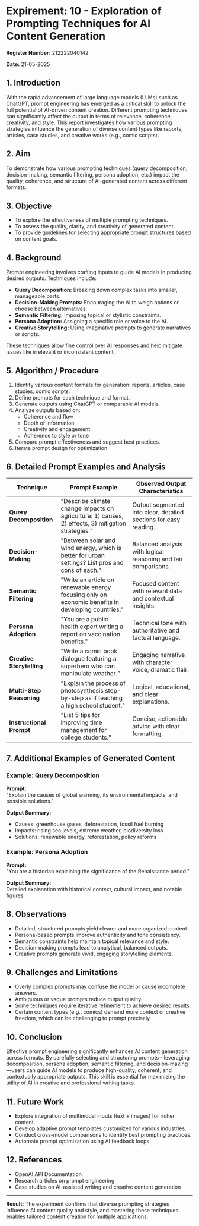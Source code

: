 # Expirement: 10 - Exploration of Prompting Techniques for AI Content Generation

**Register Number:** 212222040142

**Date:** 21-05-2025

## 1. Introduction  
With the rapid advancement of large language models (LLMs) such as ChatGPT, prompt engineering has emerged as a critical skill to unlock the full potential of AI-driven content creation. Different prompting techniques can significantly affect the output in terms of relevance, coherence, creativity, and style. This report investigates how various prompting strategies influence the generation of diverse content types like reports, articles, case studies, and creative works (e.g., comic scripts).

## 2. Aim  
To demonstrate how various prompting techniques (query decomposition, decision-making, semantic filtering, persona adoption, etc.) impact the quality, coherence, and structure of AI-generated content across different formats.

## 3. Objective  
- To explore the effectiveness of multiple prompting techniques.  
- To assess the quality, clarity, and creativity of generated content.  
- To provide guidelines for selecting appropriate prompt structures based on content goals.

## 4. Background  
Prompt engineering involves crafting inputs to guide AI models in producing desired outputs. Techniques include:  
- **Query Decomposition:** Breaking down complex tasks into smaller, manageable parts.  
- **Decision-Making Prompts:** Encouraging the AI to weigh options or choose between alternatives.  
- **Semantic Filtering:** Imposing topical or stylistic constraints.  
- **Persona Adoption:** Assigning a specific role or voice to the AI.  
- **Creative Storytelling:** Using imaginative prompts to generate narratives or scripts.

These techniques allow fine control over AI responses and help mitigate issues like irrelevant or inconsistent content.

## 5. Algorithm / Procedure  
1. Identify various content formats for generation: reports, articles, case studies, comic scripts.  
2. Define prompts for each technique and format.  
3. Generate outputs using ChatGPT or comparable AI models.  
4. Analyze outputs based on:  
   - Coherence and flow  
   - Depth of information  
   - Creativity and engagement  
   - Adherence to style or tone  
5. Compare prompt effectiveness and suggest best practices.  
6. Iterate prompt design for optimization.

## 6. Detailed Prompt Examples and Analysis

| Technique               | Prompt Example                                                                                                  | Observed Output Characteristics                                  |
|-------------------------|----------------------------------------------------------------------------------------------------------------|------------------------------------------------------------------|
| **Query Decomposition** | "Describe climate change impacts on agriculture: 1) causes, 2) effects, 3) mitigation strategies."            | Output segmented into clear, detailed sections for easy reading. |
| **Decision-Making**      | "Between solar and wind energy, which is better for urban settings? List pros and cons of each."               | Balanced analysis with logical reasoning and fair comparisons.   |
| **Semantic Filtering**   | "Write an article on renewable energy focusing only on economic benefits in developing countries."             | Focused content with relevant data and contextual insights.      |
| **Persona Adoption**     | "You are a public health expert writing a report on vaccination benefits."                                     | Technical tone with authoritative and factual language.          |
| **Creative Storytelling**| "Write a comic book dialogue featuring a superhero who can manipulate weather."                                | Engaging narrative with character voice, dramatic flair.        |
| **Multi-Step Reasoning** | "Explain the process of photosynthesis step-by-step as if teaching a high school student."                      | Logical, educational, and clear explanations.                    |
| **Instructional Prompt** | "List 5 tips for improving time management for college students."                                             | Concise, actionable advice with clear formatting.                |

## 7. Additional Examples of Generated Content  
### Example: Query Decomposition  
**Prompt:**  
"Explain the causes of global warming, its environmental impacts, and possible solutions."

**Output Summary:**  
- Causes: greenhouse gases, deforestation, fossil fuel burning  
- Impacts: rising sea levels, extreme weather, biodiversity loss  
- Solutions: renewable energy, reforestation, policy reforms  

### Example: Persona Adoption  
**Prompt:**  
"You are a historian explaining the significance of the Renaissance period."

**Output Summary:**  
Detailed explanation with historical context, cultural impact, and notable figures.

## 8. Observations  
- Detailed, structured prompts yield clearer and more organized content.  
- Persona-based prompts improve authenticity and tone consistency.  
- Semantic constraints help maintain topical relevance and style.  
- Decision-making prompts lead to analytical, balanced outputs.  
- Creative prompts generate vivid, engaging storytelling elements.

## 9. Challenges and Limitations  
- Overly complex prompts may confuse the model or cause incomplete answers.  
- Ambiguous or vague prompts reduce output quality.  
- Some techniques require iterative refinement to achieve desired results.  
- Certain content types (e.g., comics) demand more context or creative freedom, which can be challenging to prompt precisely.

## 10. Conclusion  
Effective prompt engineering significantly enhances AI content generation across formats. By carefully selecting and structuring prompts—leveraging decomposition, persona adoption, semantic filtering, and decision-making—users can guide AI models to produce high-quality, coherent, and contextually appropriate outputs. This skill is essential for maximizing the utility of AI in creative and professional writing tasks.

## 11. Future Work  
- Explore integration of multimodal inputs (text + images) for richer content.  
- Develop adaptive prompt templates customized for various industries.  
- Conduct cross-model comparisons to identify best prompting practices.  
- Automate prompt optimization using AI feedback loops.

## 12. References  
- OpenAI API Documentation  
- Research articles on prompt engineering  
- Case studies on AI-assisted writing and creative content generation  

---

**Result:** The experiment confirms that diverse prompting strategies influence AI content quality and style, and mastering these techniques enables tailored content creation for multiple applications.
